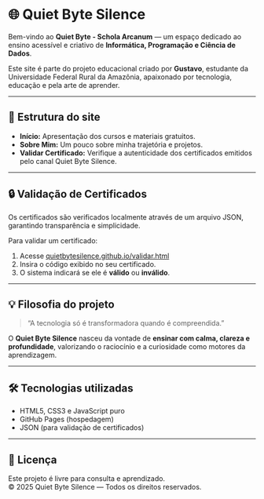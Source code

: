 # 🌐 Quiet Byte Silence

Bem-vindo ao **Quiet Byte - Schola Arcanum** — um espaço dedicado ao ensino acessível e criativo de **Informática, Programação e Ciência de Dados**.

Este site é parte do projeto educacional criado por **Gustavo**, estudante da Universidade Federal Rural da Amazônia, apaixonado por tecnologia, educação e pela arte de aprender.

---

## 🧭 Estrutura do site

- **Início:** Apresentação dos cursos e materiais gratuitos.
- **Sobre Mim:** Um pouco sobre minha trajetória e projetos.
- **Validar Certificado:** Verifique a autenticidade dos certificados emitidos pelo canal Quiet Byte Silence.

---

## 🔒 Validação de Certificados

Os certificados são verificados localmente através de um arquivo JSON, garantindo transparência e simplicidade.
  
Para validar um certificado:
1. Acesse [quietbytesilence.github.io/validar.html](https://github.com/quietbytesilence/quietbyteschola.github.io/blob/main/validar.html)
2. Insira o código exibido no seu certificado.
3. O sistema indicará se ele é **válido** ou **inválido**.

---

## 💡 Filosofia do projeto

> “A tecnologia só é transformadora quando é compreendida.”

O **Quiet Byte Silence** nasceu da vontade de **ensinar com calma, clareza e profundidade**, valorizando o raciocínio e a curiosidade como motores da aprendizagem.

---

## 🛠️ Tecnologias utilizadas

- HTML5, CSS3 e JavaScript puro
- GitHub Pages (hospedagem)
- JSON (para validação de certificados)

---

## 🧾 Licença

Este projeto é livre para consulta e aprendizado.  
© 2025 Quiet Byte Silence — Todos os direitos reservados.
